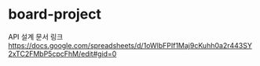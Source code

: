 # board-project

API 설계 문서 링크
https://docs.google.com/spreadsheets/d/1oWlbFPIf1Maj9cKuhh0a2r443SY2xTC2FMbP5cpcFhM/edit#gid=0

